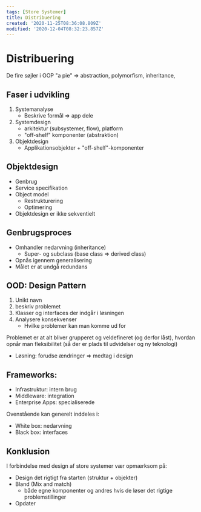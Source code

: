 ```yaml
---
tags: [Store Systemer]
title: Distribuering
created: '2020-11-25T08:36:08.809Z'
modified: '2020-12-04T08:32:23.857Z'
---
```


# Distribuering
De fire søjler i OOP
"a pie" => abstraction, polymorfism, inheritance, 

## Faser i udvikling

1. Systemanalyse
    * Beskrive formål => app dele
2. Systemdesign
    * arkitektur (subsystemer, flow), platform
    * "off-shelf" komponenter (abstraktion)
3. Objektdesign
    * Applikationsobjekter + "off-shelf"-komponenter

## Objektdesign
- Genbrug
- Service specifikation
- Object model
  * Restrukturering
  * Optimering
- Objektdesign er ikke sekventielt

## Genbrugsproces
- Omhandler nedarvning (inheritance)
  * Super- og subclass (base class => derived class)
- Opnås igennem generalisering
- Målet er at undgå redundans

## OOD: Design Pattern
1. Unikt navn
1. beskriv problemet
1. Klasser og interfaces der indgår i løsningen
1. Analysere konsekvenser
    * Hvilke problemer kan man komme ud for

Problemet er at alt bliver grupperet og veldefineret (og derfor låst), hvordan opnår man fleksibilitet (så der er plads til udvidelser og ny teknologi)
- Løsning: forudse ændringer => medtag i design

## Frameworks:
- Infrastruktur: intern brug
- Middleware: integration
- Enterprise Apps: specialiserede

Ovenstående kan generelt inddeles i:
- White box: nedarvning
- Black box: interfaces

## Konklusion
I forbindelse med design af store systemer vær opmærksom på:
- Design det rigtigt fra starten (struktur + objekter)
- Bland (Mix and match)
  - både egne komponenter og andres hvis de løser det rigtige problemstillinger
- Opdater
